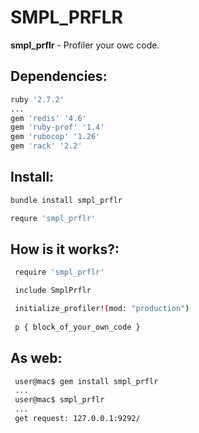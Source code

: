 # SMPL_PRFLR
**smpl_prflr** - Profiler your owc code.

## Dependencies:
```sh
ruby '2.7.2'
...
gem 'redis' '4.6'
gem 'ruby-prof' '1.4'
gem 'rubocop' '1.26'
gem 'rack' '2.2'
```
## Install:
```sh
bundle install smpl_prflr

requre 'smpl_prflr'

```
## How is it works?:
```sh
 require 'smpl_prflr'

 include SmplPrflr 

 initialize_profiler!(mod: "production")
 
 p { block_of_your_own_code }
```

## As web:
```sh
 user@mac$ gem install smpl_prflr
 ...
 user@mac$ smpl_prflr
 ... 
 get request: 127.0.0.1:9292/
```